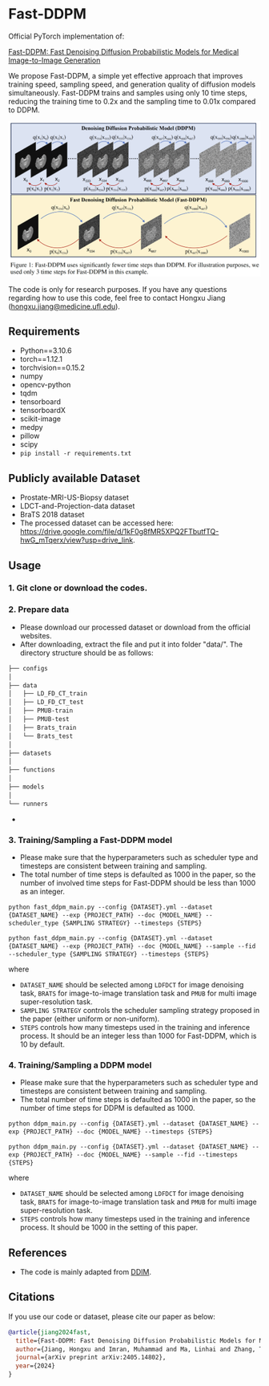 # Fast-DDPM

Official PyTorch implementation of: 

[Fast-DDPM: Fast Denoising Diffusion Probabilistic Models for Medical Image-to-Image Generation](https://arxiv.org/abs/2405.14802) 

We propose Fast-DDPM, a simple yet effective approach that improves training speed, sampling speed, and generation quality of diffusion models simultaneously. Fast-DDPM trains and samples using only 10 time steps, reducing the training time to 0.2x and the sampling time to 0.01x compared to DDPM.

<p align="center">
  <img src="Overview.png" alt="DDPM vs. Fast-DDPM" width="750">
</p>

The code is only for research purposes. If you have any questions regarding how to use this code, feel free to contact Hongxu Jiang (hongxu.jiang@medicine.ufl.edu).

## Requirements
* Python==3.10.6
* torch==1.12.1
* torchvision==0.15.2
* numpy
* opencv-python
* tqdm
* tensorboard
* tensorboardX
* scikit-image
* medpy
* pillow
* scipy
* `pip install -r requirements.txt`

## Publicly available Dataset
- Prostate-MRI-US-Biopsy dataset
- LDCT-and-Projection-data dataset
- BraTS 2018 dataset
- The processed dataset can be accessed here: https://drive.google.com/file/d/1kF0g8fMR5XPQ2FTbutfTQ-hwG_mTqerx/view?usp=drive_link.

## Usage
### 1. Git clone or download the codes.

### 2. Prepare data
* Please download our processed dataset or download from the official websites.
* After downloading, extract the file and put it into folder "data/". The directory structure should be as follows:

```bash
├── configs
│
├── data
│	├── LD_FD_CT_train
│	├── LD_FD_CT_test
│	├── PMUB-train
│	├── PMUB-test
│	├── Brats_train
│	└── Brats_test
│
├── datasets
│
├── functions
│
├── models
│
└── runners

```

* 


### 3. Training/Sampling a Fast-DDPM model
* Please make sure that the hyperparameters such as scheduler type and timesteps are consistent between training and sampling.
* The total number of time steps is defaulted as 1000 in the paper, so the number of involved time steps for Fast-DDPM should be less than 1000 as an integer.
```
python fast_ddpm_main.py --config {DATASET}.yml --dataset {DATASET_NAME} --exp {PROJECT_PATH} --doc {MODEL_NAME} --scheduler_type {SAMPLING STRATEGY} --timesteps {STEPS}
```
```
python fast_ddpm_main.py --config {DATASET}.yml --dataset {DATASET_NAME} --exp {PROJECT_PATH} --doc {MODEL_NAME} --sample --fid --scheduler_type {SAMPLING STRATEGY} --timesteps {STEPS}
```

where 
- `DATASET_NAME` should be selected among `LDFDCT` for image denoising task, `BRATS` for image-to-image translation task and `PMUB` for multi image super-resolution task.
- `SAMPLING STRATEGY` controls the scheduler sampling strategy proposed in the paper (either uniform or non-uniform).
- `STEPS` controls how many timesteps used in the training and inference process. It should be an integer less than 1000 for Fast-DDPM, which is 10 by default.


### 4. Training/Sampling a DDPM model
* Please make sure that the hyperparameters such as scheduler type and timesteps are consistent between training and sampling.
* The total number of time steps is defaulted as 1000 in the paper, so the number of time steps for DDPM is defaulted as 1000.
```
python ddpm_main.py --config {DATASET}.yml --dataset {DATASET_NAME} --exp {PROJECT_PATH} --doc {MODEL_NAME} --timesteps {STEPS}
```
```
python ddpm_main.py --config {DATASET}.yml --dataset {DATASET_NAME} --exp {PROJECT_PATH} --doc {MODEL_NAME} --sample --fid --timesteps {STEPS}
```

where 
- `DATASET_NAME` should be selected among `LDFDCT` for image denoising task, `BRATS` for image-to-image translation task and `PMUB` for multi image super-resolution task.
- `STEPS` controls how many timesteps used in the training and inference process. It should be 1000 in the setting of this paper.


## References
* The code is mainly adapted from [DDIM](https://github.com/ermongroup/ddim).


## Citations
If you use our code or dataset, please cite our paper as below:
```bibtex
@article{jiang2024fast,
  title={Fast-DDPM: Fast Denoising Diffusion Probabilistic Models for Medical Image-to-Image Generation},
  author={Jiang, Hongxu and Imran, Muhammad and Ma, Linhai and Zhang, Teng and Zhou, Yuyin and Liang, Muxuan and Gong, Kuang and Shao, Wei},
  journal={arXiv preprint arXiv:2405.14802},
  year={2024}
}
```

